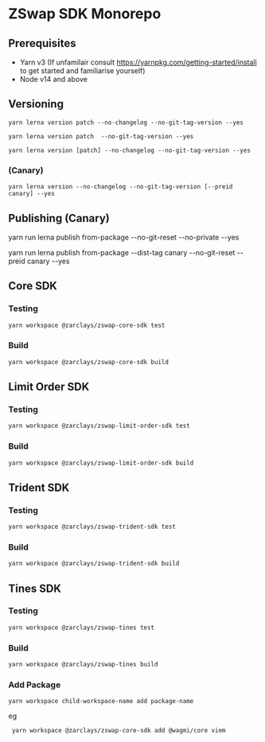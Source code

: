 # ZSwap SDK Monorepo

## Prerequisites

- Yarn v3 (If unfamilair consult https://yarnpkg.com/getting-started/install to get started and familiarise yourself)
- Node v14 and above

## Versioning 

```
yarn lerna version patch --no-changelog --no-git-tag-version --yes  

yarn lerna version patch  --no-git-tag-version --yes  

yarn lerna version [patch] --no-changelog --no-git-tag-version --yes
```

### (Canary)
```
yarn lerna version --no-changelog --no-git-tag-version [--preid canary] --yes
```



## Publishing (Canary)

yarn run lerna publish from-package  --no-git-reset --no-private   --yes

yarn run lerna publish from-package --dist-tag canary --no-git-reset  --preid canary --yes

## Core SDK

### Testing

```sh 
yarn workspace @zarclays/zswap-core-sdk test
```

### Build

```sh 
yarn workspace @zarclays/zswap-core-sdk build
```

## Limit Order SDK

### Testing

```sh 
yarn workspace @zarclays/zswap-limit-order-sdk test
```

### Build

```sh 
yarn workspace @zarclays/zswap-limit-order-sdk build
```

## Trident SDK

### Testing

```sh 
yarn workspace @zarclays/zswap-trident-sdk test
```

### Build

```sh 
yarn workspace @zarclays/zswap-trident-sdk build
```

## Tines SDK

### Testing

```sh 
yarn workspace @zarclays/zswap-tines test
```

### Build

```sh 
yarn workspace @zarclays/zswap-tines build
```



### Add Package

```
yarn workspace child-workspace-name add package-name

```

eg

```
 yarn workspace @zarclays/zswap-core-sdk add @wagmi/core viem
```